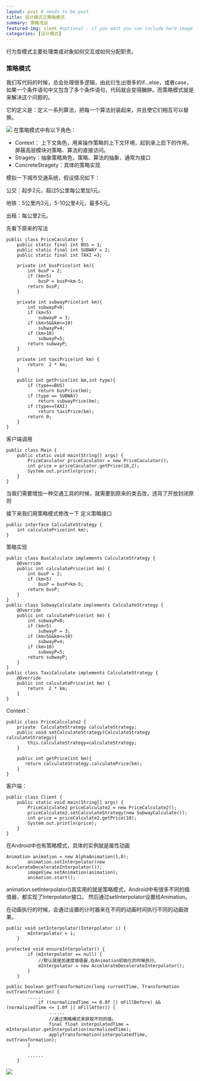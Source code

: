 ```yaml
---
layout: post # needs to be post
title: 设计模式之策略模式
summary: 策略浅谈
featured-img: sleek #optional - if you want you can include hero image
categories: [设计模式]
---
```

行为型模式主要处理类或对象如何交互或如何分配职责。

### 策略模式
我们写代码的时候，总会处理很多逻辑，由此衍生出很多的if...else，或者case，如果一个条件语句中又包含了多个条件语句，代码就会变得臃肿。而策略模式就是来解决这个问题的。

它的定义是：定义一系列算法，把每一个算法封装起来，并且使它们相互可以替换。

![](http://opsprcvob.bkt.clouddn.com/%E7%AD%96%E7%95%A5%E6%A8%A1%E5%BC%8F.png)
在策略模式中有以下角色：
- Context： 上下文角色，用来操作策略的上下文环境，起到承上启下的作用，屏蔽高层模块对策略、算法的直接访问。
- Stragety：抽象策略角色，策略、算法的抽象，通常为接口
- ConcreteStragety：具体的策略实现

模拟一下城市交通系统，假设情况如下：

公交：起步2元，超过5公里每公里加1元。

地铁：5公里内3元，5-10公里4元，最多5元。

出租：每公里2元。

先看下原来的写法
```
public class PriceCaculator {
    public static final int BUS = 1;
    public static final int SUBWAY = 2;
    public static final int TAXI =3;

    private int busPrice(int km){
        int busP = 2;
        if (km>5)
            busP = busP+km-5;
        return busP;
    }

    private int subwayPrice(int km){
        int subwayP=0;
        if (km<5)
            subwayP = 3;
        if (km>5&&km<=10)
            subwayP=4;
        if (km>10)
            subwayP=5;
        return subwayP;
    }

    private int taxiPrice(int km) {
        return  2 * km;
    }

    public int getPrice(int km,int type){
        if (type==BUS)
            return busPrice(km);
        if (type == SUBWAY)
            return subwayPrice(km);
        if (type==TAXI)
            return taxiPrice(km);
        return 0;
    }
}
```
客户端调用
```
public class Main {
    public static void main(String[] args) {
        PriceCaculator priceCaculator = new PriceCaculator();
        int price = priceCaculator.getPrice(10,2);
        System.out.println(price);
    }
}
```
当我们需要增加一种交通工具的时候，就需要到原来的类去改，违背了开放封闭原则

接下来我们用策略模式修改一下
定义策略接口
```
public interface CalculateStrategy {
    int calculatePrice(int km);
}
```
策略实现
```
public class BusCalculate implements CalculateStrategy {
    @Override
    public int calculatePrice(int km) {
        int busP = 2;
        if (km>5)
            busP = busP+km-5;
        return busP;
    }
}
public class SubwayCalculate implements CalculateStrategy {
    @Override
    public int calculatePrice(int km) {
        int subwayP=0;
        if (km<5)
            subwayP = 3;
        if (km>5&&km<=10)
            subwayP=4;
        if (km>10)
            subwayP=5;
        return subwayP;
    }
}
public class TaxiCalculate implements CalculateStrategy {
    @Override
    public int calculatePrice(int km) {
        return  2 * km;
    }
}
```
Context：
```
public class PriceCalculate2 {
    private  CalculateStrategy calculateStrategy;
    public void setCalculateStrategy(CalculateStrategy calculateStrategy){
        this.calculateStrategy=calculateStrategy;
    }

    public int getPrice(int km){
       return calculateStrategy.calculatePrice(km);
    }
}
```
客户端：
```
public class Client {
    public static void main(String[] args) {
        PriceCalculate2 priceCalculate2 = new PriceCalculate2();
        priceCalculate2.setCalculateStrategy(new SubwayCalculate());
        int price = priceCalculate2.getPrice(10);
        System.out.println(price);
    }
}
```

在Android中也有策略模式，具体的实例就是属性动画
```
Animation animation = new AlphaAnimation(1,0);
        animation.setInterpolator(new AccelerateDecelerateInterpolator());
        imageView.setAnimation(animation);
        animation.start();
```
animation.setInterpolator()其实用的就是策略模式，Android中有很多不同的插值器，都实现了Interpolator接口。
然后通过setInterpolator设置给Animation。

在动画执行的时候，会通过设置的计时器来在不同的动画时间执行不同的动画效果。

```
public void setInterpolator(Interpolator i) {
        mInterpolator = i;
    }

protected void ensureInterpolator() {
        if (mInterpolator == null) {
            //默认就是加速度插值器,在Animation初始化的时候执行。
            mInterpolator = new AccelerateDecelerateInterpolator();
        }
    }

public boolean getTransformation(long currentTime, Transformation outTransformation) {
        ......
            if ((normalizedTime >= 0.0f || mFillBefore) && (normalizedTime <= 1.0f || mFillAfter)) {
                ......
                //通过策略模式来获取不同的值。
                final float interpolatedTime = mInterpolator.getInterpolation(normalizedTime);
                applyTransformation(interpolatedTime, outTransformation);
        }

        ......
    }
```

![](http://opsprcvob.bkt.clouddn.com/%E7%AD%96%E7%95%A5%E6%A8%A1%E5%BC%8F-Android.png)

